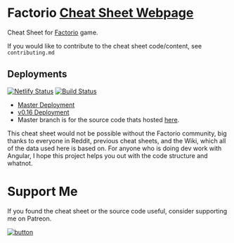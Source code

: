 # Factorio [Cheat Sheet Webpage](https://factoriocheatsheet.com/)
Cheat Sheet for [Factorio](https://www.factorio.com/) game.

If you would like to contribute to the cheat sheet code/content, see `contributing.md`

## Deployments
[![Netlify Status](https://api.netlify.com/api/v1/badges/c54d4183-8c73-4d84-ab40-586fa2774790/deploy-status)](https://app.netlify.com/sites/factoriocheatsheet/deploys)
[![Build Status](https://travis-ci.org/deniszholob/factorio-cheat-sheet.svg?branch=master)](https://travis-ci.org/deniszholob/factorio-cheat-sheet)

* [Master Deployment](https://factoriocheatsheet.com/)
* [v0.16 Deployment](https://v016.factoriocheatsheet.com/)
* Master branch is for the source code thats hosted [here](https://deniszholob.github.io/factorio-cheat-sheet/).


This cheat sheet would not be possible without the Factorio community, big thanks to everyone in Reddit, previous cheat sheets, and the Wiki, which all of the data used here is based on.
For anyone who is doing dev work with Angular, I hope this project helps you out with the code structure and whatnot.


# Support Me
If you found the cheat sheet or the source code useful, consider supporting me on Patreon.

[![button](https://c5.patreon.com/external/logo/downloads_wordmark_white_on_coral.png)](https://www.patreon.com/deniszholob)
